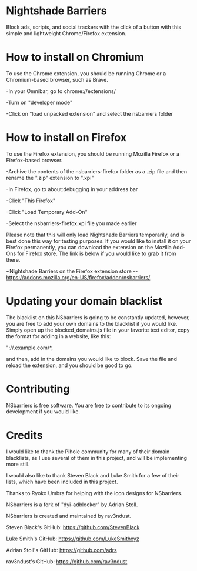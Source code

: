 # Nightshade Barriers

Block ads, scripts, and social trackers with the click of a button with this simple and lightweight Chrome/Firefox extension.

# How to install on Chromium

To use the Chrome extension, you should be running Chrome or a Chromium-based browser, such as Brave.

-In your Omnibar, go to chrome://extensions/

-Turn on "developer mode"

-Click on "load unpacked extension" and select the nsbarriers folder

# How to install on Firefox

To use the Firefox extension, you should be running Mozilla Firefox or a Firefox-based browser. 

-Archive the contents of the nsbarriers-firefox folder as a .zip file and then rename the ".zip" extension to ".xpi"

-In Firefox, go to about:debugging in your address bar

-Click "This Firefox"

-Click "Load Temporary Add-On"

-Select the nsbarriers-firefox.xpi file you made earlier

Please note that this will only load Nightshade Barriers temporarily, and is best done this way for testing purposes. If you would like to install it on your Firefox permanently, you can download the extension on the Mozilla Add-Ons for Firefox store. The link is below if you would like to grab it from there. 

~Nightshade Barriers on the Firefox extension store -- https://addons.mozilla.org/en-US/firefox/addon/nsbarriers/

# Updating your domain blacklist

The blacklist on this NSbarriers is going to be constantly updated, however, you are free to add your own domains to the blacklist if you would like. Simply open up the blocked_domains.js file in your favorite text editor, copy the format for adding in a website, like this:

"://.example.com/*,

and then, add in the domains you would like to block. Save the file and reload the extension, and you should be good to go.

# Contributing

NSbarriers is free software. You are free to contribute to its ongoing development if you would like.

# Credits

I would like to thank the Pihole community for many of their domain blacklists, as I use several of them in this project, and will be implementing more still. 

I would also like to thank Steven Black and Luke Smith for a few of their lists, which have been included in this project. 

Thanks to Ryoko Umbra for helping with the icon designs for NSbarriers.

NSbarriers is a fork of "dyi-adblocker" by Adrian Stoll.

NSbarriers is created and maintained by rav3ndust. 

Steven Black's GitHub: https://github.com/StevenBlack

Luke Smith's GitHub: https://github.com/LukeSmithxyz

Adrian Stoll's GitHub: https://github.com/adrs

rav3ndust's GitHub: https://github.com/rav3ndust
